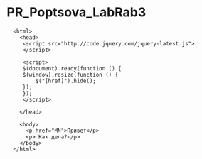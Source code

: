 # PR_Poptsova_LabRab3
<!DOCTYPE html> 
      <html> 
        <head>
         <script src="http://code.jquery.com/jquery-latest.js">
         </script> 
       
         <script> 
         $(document).ready(function () {  
         $(window).resize(function () { 
             $("[href]").hide();  
         });  
         });
         </script>

        </head> 
   
        <body>  
          <p href="MN">Привет</p> 
          <p> Как дела?</p> 
        </body> 
      </html>
